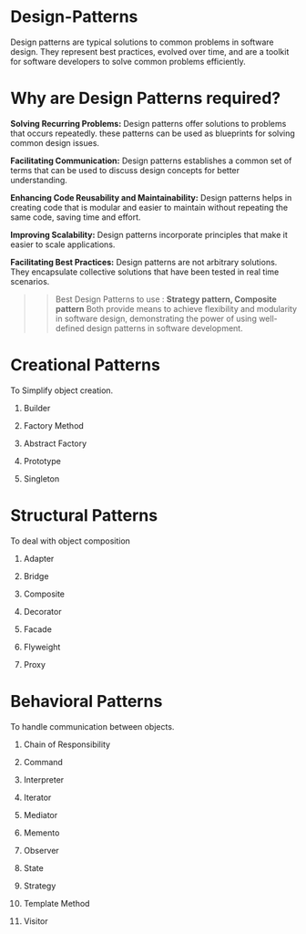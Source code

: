 # Design-Patterns
Design patterns are typical solutions to common problems in software design. They represent best practices, evolved over time, and are a toolkit for software developers to solve common problems efficiently.

# Why are Design Patterns required?
__Solving Recurring Problems:__ Design patterns offer solutions to problems that occurs repeatedly. these patterns can be used as blueprints for solving common design issues.

__Facilitating Communication:__ Design patterns establishes a common set of terms that can be used to discuss design concepts for better understanding.

__Enhancing Code Reusability and Maintainability:__ Design patterns helps in creating code that is modular and easier to maintain without repeating the same code, saving time and effort.

__Improving Scalability:__ Design patterns incorporate principles that make it easier to scale applications. 

__Facilitating Best Practices:__ Design patterns are not arbitrary solutions. They encapsulate collective solutions that have been tested in real time scenarios.

>>Best Design Patterns to use : __Strategy pattern, Composite pattern__
Both provide means to achieve flexibility and modularity in software design, demonstrating the power of using well-defined design patterns in software development.


# Creational Patterns
To Simplify object creation. 

1. Builder

2. Factory Method

3. Abstract Factory

4. Prototype

5. Singleton


# Structural Patterns
To deal with object composition

1. Adapter

2. Bridge

3. Composite

4. Decorator

5. Facade

6. Flyweight

7. Proxy


# Behavioral Patterns
To handle communication between objects. 

1. Chain of Responsibility

2. Command

3. Interpreter

4. Iterator

5. Mediator

6. Memento

7. Observer

8. State

9. Strategy

10. Template Method

11. Visitor
